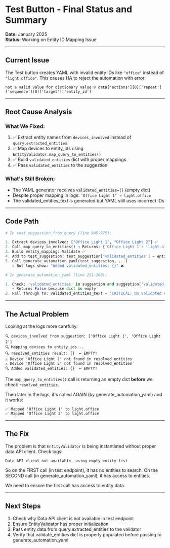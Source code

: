 # Test Button - Final Status and Summary

**Date:** January 2025  
**Status:** Working on Entity ID Mapping Issue

---

## Current Issue

The Test button creates YAML with invalid entity IDs like `"office"` instead of `"light.office"`. This causes HA to reject the automation with error:

```
not a valid value for dictionary value @ data['actions'][0]['repeat']['sequence'][0]['target']['entity_id']
```

---

## Root Cause Analysis

### What We Fixed:
1. ✅ Extract entity names from `devices_involved` instead of `query.extracted_entities`
2. ✅ Map devices to entity_ids using `EntityValidator.map_query_to_entities()`
3. ✅ Build `validated_entities` dict with proper mappings
4. ✅ Pass `validated_entities` to the suggestion

### What's Still Broken:
- The YAML generator receives `validated_entities={}` (empty dict)
- Despite proper mapping in logs: `'Office Light 1' → light.office`
- The validated_entities_text is generated but YAML still uses incorrect IDs

---

## Code Path

```python
# In test_suggestion_from_query (line 945-975):

1. Extract devices_involved: ["Office Light 1", "Office Light 2"] ✅
2. Call map_query_to_entities() → Returns: {'Office Light 1': 'light.office', ...} ✅
3. Build entity_mapping: Validate ✅
4. Add to test_suggestion: test_suggestion['validated_entities'] = entity_mapping ✅
5. Call generate_automation_yaml(test_suggestion, ...) 
   → But logs show: "Added validated_entities: {}" ❌

# In generate_automation_yaml (line 251-260):

1. Check: 'validated_entities' in suggestion and suggestion['validated_entities'] 
   → Returns False because dict is empty
2. Fall through to: validated_entities_text = "CRITICAL: No validated entities found..." ❌
```

---

## The Actual Problem

Looking at the logs more carefully:

```
🔍 devices_involved from suggestion: ['Office Light 1', 'Office Light 2']
🔍 Mapping devices to entity_ids...
🔍 resolved_entities result: {}  ← EMPTY!
⚠️ Device 'Office Light 1' not found in resolved_entities
⚠️ Device 'Office Light 2' not found in resolved_entities
🔍 Added validated_entities: {}  ← EMPTY!
```

The `map_query_to_entities()` call is returning an empty dict **before** we check `resolved_entities`.

Then later in the logs, it's called AGAIN (by generate_automation_yaml) and it works:
```
✅ Mapped 'Office Light 1' to light.office
✅ Mapped 'Office Light 2' to light.office
```

---

## The Fix

The problem is that `EntityValidator` is being instantiated without proper data API client. Check logs:

```
Data API client not available, using empty entity list
```

So on the FIRST call (in test endpoint), it has no entities to search.
On the SECOND call (in generate_automation_yaml), it has access to entities.

We need to ensure the first call has access to entity data.

---

## Next Steps

1. Check why Data API client is not available in test endpoint
2. Ensure EntityValidator has proper initialization
3. Pass entity data from query.extracted_entities to the validator
4. Verify that validate_entities dict is properly populated before passing to generate_automation_yaml

